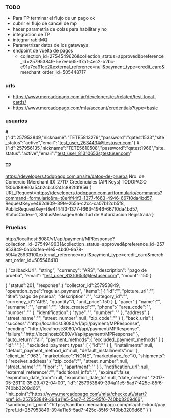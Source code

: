 ### TODO


- Para TP terminar el flujo de un pago ok 
- cubrir el flujo de cancel de mp
- hacer parametria de colas para habilitar y no 
- integracion de TP
- integrar rabitMQ
- Parametrizar datos de los gateways
- endpoint de vuelta de pagos
	- collection_id=2754549626&collection_status=approved&preference_id=257953849-5e7eeb65-37af-4ec2-b2bc-e91a7ca91ce2&external_reference=null&payment_type=credit_card&merchant_order_id=505448717


### urls
- https://www.mercadopago.com.ar/developers/es/related/test-local-cards/
- https://www.mercadopago.com/mla/account/credentials?type=basic

### usuarios
 #{"id":257953849,"nickname":"TETE5813279","password":"qatest1533","site_status":"active","email":"test_user_2634434@testuser.com"}
 #{"id":257956135,"nickname":"TETE5610508","password":"qatest1966","site_status":"active","email":"test_user_81310653@testuser.com"

#### TP 
https://developers.todopago.com.ar/site/datos-de-prueba
Nro. de Comercio (Merchant ID) 27117
Credenciales (API Keys) TODOPAGO f80bd88960a54b2cbc0241c882fdf856
{
URL_Request=https://developers.todopago.com.ar/formulario/commands?command=formulario&m=t8e4f44f3-1377-f663-4946-667f0da4bd57, 
RequestKey=e462d909-39fe-2b5a-c2cc-ca07b12db5f8, 
PublicRequestKey=t8e4f44f3-1377-f663-4946-667f0da4bd57, 
StatusCode=-1, 
StatusMessage=Solicitud de Autorizacion Registrada
}

 
 ### Pruebas
 
 http://localhost:8080/v1/api/payment/MPResponse?collection_id=2754949631&collection_status=approved&preference_id=257953849-0ab3dfea-e1e5-4bd0-9a78-59f4a2593310&external_reference=null&payment_type=credit_card&merchant_order_id=505546410
 
 {
  "callbackUrl": "string",
  "currency": "ARS",
  "description": "pago de prueba",
  "email": "test_user_81310653@testuser.com",
  "mount": 150
}


{
    "status":201,
    "response":{
        "collector_id":257953849,
        "operation_type":"regular_payment",
        "items":[
            {
                "id":"",
                "picture_url":"",
                "title":"pago de prueba",
                "description":"",
                "category_id":"",
                "currency_id":"ARS",
                "quantity":1,
                "unit_price":150
            }
        ],
        "payer":{
            "name":"",
            "surname":"",
            "email":"",
            "date_created":"",
            "phone":{
                "area_code":"",
                "number":""
            },
            "identification":{
                "type":"",
                "number":""
            },
            "address":{
                "street_name":"",
                "street_number":null,
                "zip_code":""
            }
        },
        "back_urls":{
            "success":"http:\/\/localhost:8080\/v1\/api\/payment\/MPResponse",
            "pending":"http:\/\/localhost:8080\/v1\/api\/payment\/MPResponse",
            "failure":"http:\/\/localhost:8080\/v1\/api\/payment\/MPResponse"
        },
        "auto_return":"all",
        "payment_methods":{
            "excluded_payment_methods":[
                {
                    "id":""
                }
            ],
            "excluded_payment_types":[
                {
                    "id":""
                }
            ],
            "installments":null,
            "default_payment_method_id":null,
            "default_installments":null
        },
        "client_id":"963",
        "marketplace":"NONE",
        "marketplace_fee":0,
        "shipments":{
            "receiver_address":{
                "zip_code":"",
                "street_number":null,
                "street_name":"",
                "floor":"",
                "apartment":""
            }
        },
        "notification_url":null,
        "external_reference":"",
        "additional_info":"",
        "expires":false,
        "expiration_date_from":null,
        "expiration_date_to":null,
        "date_created":"2017-05-26T10:35:29.472-04:00",
        "id":"257953849-394a11e5-5ad7-425c-85f6-740bb3209d66",
        "init_point":"https:\/\/www.mercadopago.com\/mla\/checkout\/start?pref_id=257953849-394a11e5-5ad7-425c-85f6-740bb3209d66",
        "sandbox_init_point":"https:\/\/sandbox.mercadopago.com\/mla\/checkout\/pay?pref_id=257953849-394a11e5-5ad7-425c-85f6-740bb3209d66"
    }
}